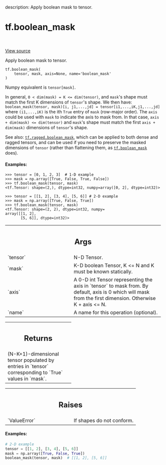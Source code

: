description: Apply boolean mask to tensor.

<div itemscope itemtype="http://developers.google.com/ReferenceObject">
<meta itemprop="name" content="tf.boolean_mask" />
<meta itemprop="path" content="Stable" />
</div>

# tf.boolean_mask

<!-- Insert buttons and diff -->

<table class="tfo-notebook-buttons tfo-api nocontent" align="left">

</table>

<a target="_blank" href="/code/stable/tensorflow/python/ops/array_ops.py">View source</a>



Apply boolean mask to tensor.

<pre class="devsite-click-to-copy prettyprint lang-py tfo-signature-link">
<code>tf.boolean_mask(
    tensor, mask, axis=None, name=&#x27;boolean_mask&#x27;
)
</code></pre>



<!-- Placeholder for "Used in" -->

Numpy equivalent is `tensor[mask]`.

In general, `0 < dim(mask) = K <= dim(tensor)`, and `mask`'s shape must match
the first K dimensions of `tensor`'s shape.  We then have:
  `boolean_mask(tensor, mask)[i, j1,...,jd] = tensor[i1,...,iK,j1,...,jd]`
where `(i1,...,iK)` is the ith `True` entry of `mask` (row-major order).
The `axis` could be used with `mask` to indicate the axis to mask from.
In that case, `axis + dim(mask) <= dim(tensor)` and `mask`'s shape must match
the first `axis + dim(mask)` dimensions of `tensor`'s shape.

See also: <a href="../tf/ragged/boolean_mask.md"><code>tf.ragged.boolean_mask</code></a>, which can be applied to both dense and
ragged tensors, and can be used if you need to preserve the masked dimensions
of `tensor` (rather than flattening them, as <a href="../tf/boolean_mask.md"><code>tf.boolean_mask</code></a> does).

#### Examples:



```
>>> tensor = [0, 1, 2, 3]  # 1-D example
>>> mask = np.array([True, False, True, False])
>>> tf.boolean_mask(tensor, mask)
<tf.Tensor: shape=(2,), dtype=int32, numpy=array([0, 2], dtype=int32)>
```

```
>>> tensor = [[1, 2], [3, 4], [5, 6]] # 2-D example
>>> mask = np.array([True, False, True])
>>> tf.boolean_mask(tensor, mask)
<tf.Tensor: shape=(2, 2), dtype=int32, numpy=
array([[1, 2],
       [5, 6]], dtype=int32)>
```

<!-- Tabular view -->
 <table class="responsive fixed orange">
<colgroup><col width="214px"><col></colgroup>
<tr><th colspan="2"><h2 class="add-link">Args</h2></th></tr>

<tr>
<td>
`tensor`
</td>
<td>
 N-D Tensor.
</td>
</tr><tr>
<td>
`mask`
</td>
<td>
 K-D boolean Tensor, K <= N and K must be known statically.
</td>
</tr><tr>
<td>
`axis`
</td>
<td>
 A 0-D int Tensor representing the axis in `tensor` to mask from. By
default, axis is 0 which will mask from the first dimension. Otherwise K +
axis <= N.
</td>
</tr><tr>
<td>
`name`
</td>
<td>
 A name for this operation (optional).
</td>
</tr>
</table>



<!-- Tabular view -->
 <table class="responsive fixed orange">
<colgroup><col width="214px"><col></colgroup>
<tr><th colspan="2"><h2 class="add-link">Returns</h2></th></tr>
<tr class="alt">
<td colspan="2">
(N-K+1)-dimensional tensor populated by entries in `tensor` corresponding
to `True` values in `mask`.
</td>
</tr>

</table>



<!-- Tabular view -->
 <table class="responsive fixed orange">
<colgroup><col width="214px"><col></colgroup>
<tr><th colspan="2"><h2 class="add-link">Raises</h2></th></tr>

<tr>
<td>
`ValueError`
</td>
<td>
 If shapes do not conform.
</td>
</tr>
</table>



#### Examples:



```python
# 2-D example
tensor = [[1, 2], [3, 4], [5, 6]]
mask = np.array([True, False, True])
boolean_mask(tensor, mask)  # [[1, 2], [5, 6]]
```